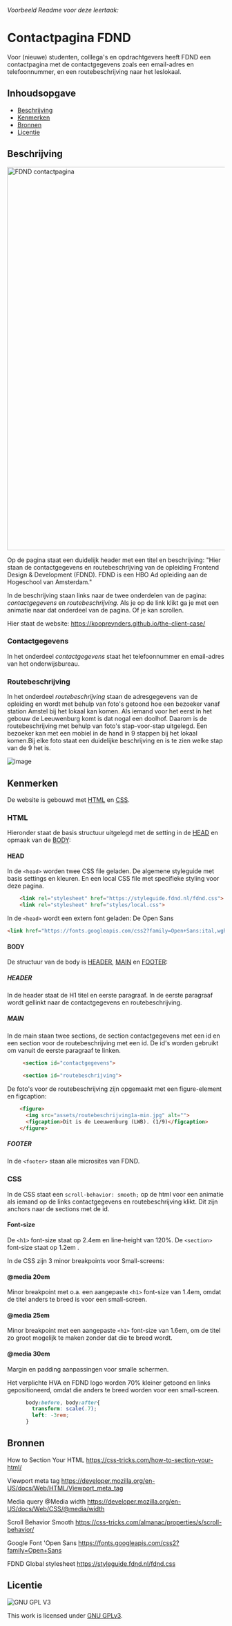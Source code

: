 _Voorbeeld Readme voor deze leertaak:_


# Contactpagina FDND 
<!-- Geef je project een titel en schrijf in één zin wat het is -->

Voor (nieuwe) studenten, colllega's en opdrachtgevers heeft FDND een contactpagina met de contactgegevens zoals een email-adres en telefoonnummer, en een routebeschrijving naar het leslokaal. 

## Inhoudsopgave

  * [Beschrijving](#beschrijving)
  * [Kenmerken](#kenmerken)
  * [Bronnen](#bronnen)
  * [Licentie](#licentie)

## Beschrijving

<img width="887" alt="FDND contactpagina" src="https://user-images.githubusercontent.com/1391509/137478299-c46c4903-7db8-4305-a072-8ba4c92e31fd.png">

Op de pagina staat een duidelijk header met een titel en beschrijving: "Hier staan de contactgegevens en routebeschrijving van de opleiding Frontend Design & Development (FDND). FDND is een HBO Ad opleiding aan de Hogeschool van Amsterdam."

In de beschrijving staan links naar de twee onderdelen van de pagina: _contactgegevens_ en _routebeschrijving_. Als je op de link klikt ga je met een animatie naar dat onderdeel van de pagina. Of je kan scrollen. 

Hier staat de website: https://koopreynders.github.io/the-client-case/

### Contactgegevens

In het onderdeel _contactgegevens_ staat het telefoonnummer en email-adres van het onderwijsbureau. 

### Routebeschrijving

In het onderdeel _routebeschrijving_ staan de adresgegevens van de opleiding en wordt met behulp van foto's getoond hoe een bezoeker vanaf station Amstel bij het lokaal kan komen. Als iemand voor het eerst in het gebouw de Leeuwenburg komt is dat nogal een doolhof. Daarom is de routebeschrijving met behulp van foto's stap-voor-stap uitgelegd. Een bezoeker kan met een mobiel in de hand in 9 stappen bij het lokaal komen.Bij elke foto staat een duidelijke beschrijving en is te zien welke stap van de 9 het is. 

![image](https://user-images.githubusercontent.com/1391509/195097814-cd3b3468-815e-478d-ada3-464c36a5ca68.png)


## Kenmerken

De website is gebouwd met [HTML](#html) en [CSS](#CSS).

### HTML

Hieronder staat de basis structuur uitgelegd met de setting in de [HEAD](#HEAD) en opmaak van de [BODY](#BODY):

#### HEAD
  
  In de `<head>` worden twee CSS file geladen. De algemene styleguide met basis settings en kleuren. 
  En een local CSS file met specifieke styling voor deze pagina. 
  ```html
      <link rel="stylesheet" href="https://styleguide.fdnd.nl/fdnd.css">
      <link rel="stylesheet" href="styles/local.css">
  ```

  In de `<head>` wordt een extern font geladen: De Open Sans
  
  ```html
  <link href="https://fonts.googleapis.com/css2?family=Open+Sans:ital,wght@0,300;0,400;0,700;1,300;1,400&amp;display=swap" rel="stylesheet">
  ```

#### BODY

  De structuur van de body is [HEADER](#HEADER), [MAIN](#MAIN) en [FOOTER](#FOOTER): 
  
  ##### HEADER
  In de header staat de H1 titel en eerste paragraaf. In de eerste paragraaf wordt gellinkt naar de contactgegevens en routebeschrijving.
  
  ##### MAIN
  In de main staan twee sections, de section contactgegevens met een id en een section voor de routebeschrijving met een id. De id's worden gebruikt om vanuit de eerste paragraaf te linken. 
 ```html
      <section id="contactgegevens">

      <section id="routebeschrijving">
  ```
  
  De foto's voor de routebeschrijving zijn opgemaakt met een figure-element en figcaption:
  ```html
      <figure>
        <img src="assets/routebeschrijving1a-min.jpg" alt="">
        <figcaption>Dit is de Leeuwenburg (LWB). (1/9)</figcaption>
      </figure>
  ```
  ##### FOOTER
  
  In de `<footer>` staan alle microsites van FDND. 
  
  
### CSS

In de CSS staat een `scroll-behavior: smooth;` op de html voor een animatie als iemand op de links contactgegevens en routebeschrijving klikt. Dit zijn anchors naar de sections met de id. 

#### Font-size

De `<h1>` font-size staat op 2.4em en line-height van 120%. 
De `<section>` font-size staat op 1.2em .

In de CSS zijn 3 minor breakpoints voor Small-screens:

#### @media 20em

Minor breakpoint met o.a. een aangepaste `<h1>` font-size van 1.4em, omdat de titel anders te breed is voor een small-screen.

#### @media 25em

Minor breakpoint met een aangepaste `<h1>` font-size van 1.6em, om de titel zo groot mogelijk te maken zonder dat die te breed wordt.


#### @media 30em

Margin en padding aanpassingen voor smalle schermen. 

Het verplichte HVA en FDND logo worden 70% kleiner getoond en links gepositioneerd, omdat die anders te breed worden voor een small-screen.
```css
      body:before, body:after{
        transform: scale(.7);
        left: -3rem;
      }
```

## Bronnen 

How to Section Your HTML https://css-tricks.com/how-to-section-your-html/

Viewport meta tag https://developer.mozilla.org/en-US/docs/Web/HTML/Viewport_meta_tag

Media query @Media width https://developer.mozilla.org/en-US/docs/Web/CSS/@media/width

Scroll Behavior Smooth  https://css-tricks.com/almanac/properties/s/scroll-behavior/

Google Font 'Open Sans https://fonts.googleapis.com/css2?family=Open+Sans

FDND Global stylesheet https://styleguide.fdnd.nl/fdnd.css


  
## Licentie

![GNU GPL V3](https://www.gnu.org/graphics/gplv3-127x51.png)

This work is licensed under [GNU GPLv3](./LICENSE).
